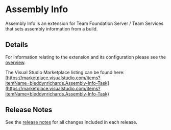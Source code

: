 # Assembly Info
Assembly Info is an extension for Team Foundation Server / Team Services that sets assembly information from a build.

## Details
For information relating to the extension and its configuration please see the [overview](./src/Overview.md).

The Visual Studio Marketplace listing can be found here:  
[https://marketplace.visualstudio.com/items?itemName=bleddynrichards.Assembly-Info-Task](https://marketplace.visualstudio.com/items?itemName=bleddynrichards.Assembly-Info-Task)

## Release Notes
See the [release notes](https://github.com/BMuuN/vsts-assemblyinfo-task/ReleaseNotes.md) for all changes included in each release.

